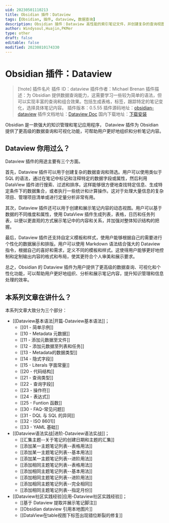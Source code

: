 ```yaml
---
uid: 20230501110213
title: Obsidian 插件：Dataview
tags: [Obsidian, 插件, dataview, 数据查询]
description: Obsidian 插件：Dataview 高性能的索引笔记文件，并创建复杂的查询视图，如表格，列表，任务，日历视图
author: Windysoul,Huajin,PKMer
type: other
draft: false
editable: false
modified: 20230810174330
---
```


# Obsidian 插件：Dataview

> [!note] 插件名片
> 插件 ID：dataview
> 插件作者：Michael Brenan
> 插件描述：为 Obsidian 提供数据查询能力，这需要学习一些较为简单的语法，但可以实现丰富的查询和组合效果。包括生成表格，标签，跟踪特定的笔记变化，选择具体笔记内容。
> 插件版本：0.5.55
> 插件源码地址：[obsidian-dataview](https://github.com/blacksmithgu/obsidian-dataview)
> 插件文档地址：[Dataview Doc](https://blacksmithgu.github.io/obsidian-dataview/)
> 国内下载地址：[下载安装](https://pkmer.cn/products/plugin/pluginMarket/?dataview)

Obsidian 是一款强大的知识管理和笔记应用程序， Dataview 插件为 Obsidian 提供了更高级的数据查询和可视化功能，可帮助用户更好地组织和分析笔记内容。

## Dataview 你用过么？

Dataview 插件的用途主要有三个方面。

首先，Dataview 插件可以用于创建复杂的数据查询和筛选。用户可以使用类似于 SQL 的语法，通过在笔记中标记和注释特定的数据字段或属性，然后利用 DataView 插件进行搜索、过滤和排序。这样能够很方便地查找特定信息、生成特定条件下的数据集合，或者执行一些统计和计算操作。这对于处理大量信息的复杂项目、管理项目清单或进行定量分析非常有用。

其次，Dataview 插件还可以用于创建和展示笔记内容的动态视图。用户可以基于数据的不同维度和属性，使用 DataView 插件生成列表，表格，日历和任务列表，以便以更直观的方式展示笔记中的内容和关系，并加强对整体知识结构的把握。

最后，Dataview 插件还支持自定义模板和样式，使用户能够根据自己的需要进行个性化的数据展示和排版。用户可以使用 Markdown 语法结合强大的 Dataview 指令，根据自己的喜好和需求，定义不同的模板和样式。这使得用户能够更好地控制和定制输出内容的格式和布局，使其更符合个人审美和展示要求。

总之，Obsidian 的 Dataview 插件为用户提供了更高级的数据查询、可视化和个性化功能，可以帮助用户更好地组织、分析和展示笔记内容，提升知识管理和信息处理的效率。

## 本系列文章在讲什么？

本系列文章大致分为三个部分：

- [[Dataview基本语法|开篇-Dataview基本语法]]；
	- [[01 - 简单示例]]
	- [[10 - Metadata 元数据]]
	- [[11 - 添加元数据至文件]]
	- [[12 - 添加元数据至列表和任务]]
	- [[13 - Metadata的数据类型]]
	- [[14 - 隐式字段]]
	- [[15 - Literals 字面常量]]
	- [[20 - 代码结构]]
	- [[21 - 查询类型]]
	- [[22 - 查询字段]]
	- [[23 - 操作符]]
	- [[24 - 表达式]]
	- [[25 - Funtion 函数]]
	- [[30 - FAQ-常见问题]]
	- [[31 - DQL 与 SQL 的异同]]
	- [[32 - ISO 8601]]
	- [[33 - YAML 基础]]
- [[Dataview语法实战|进阶-Dataview语法实战]]；
	- [[汇集主题--关于笔记的创建日期和主题的汇集]]
	- [[添加某一主题笔记列表--表格用法]]
	- [[添加某一主题笔记列表--基本用法]]
	- [[添加某一主题笔记列表--进阶用法]]
	- [[添加相同主题笔记列表--表格用法]]
	- [[添加相同主题笔记列表--基本用法]]
	- [[添加相同主题笔记列表--进阶用法]]
	- [[添加相同主题笔记列表--完全相同]]
	- [[添加相同主题笔记列表--指定月份]]
- [[Dataview社区实践经验|应用-Dataview社区实践经验]]；
	- [[基于 Dataview 提取并展示笔记脚注]]
	- [[Obsidian dataview 引用本地图片]]
	- [[DataView在table视图下标签出现错位断裂的修复]]